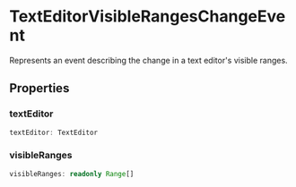 # TextEditorVisibleRangesChangeEvent

Represents an event describing the change in a text editor's visible ranges.

## Properties

### textEditor

```typescript
textEditor: TextEditor
```

### visibleRanges

```typescript
visibleRanges: readonly Range[]
```

[TextEditor]: TextEditor.md
[Range]: Range.md
